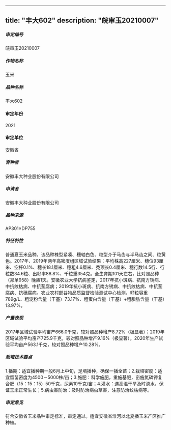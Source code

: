 
---
title: "丰大602"
description: "皖审玉20210007"
---
##### 审定编号 
皖审玉20210007

##### 作物名称
玉米

##### 品种名称
丰大602

#### 审定年份
2021	

#### 审定单位
安徽省

##### 育种者
安徽丰大种业股份有限公司

##### 申请者
安徽丰大种业股份有限公司

##### 品种来源
AP301×DP755

##### 特征特性
普通夏玉米品种。该品种株型紧凑、穗轴白色、粒型介于马齿与半马齿之间、粒黄色。2017年、2019年两年高密度组区域试验结果：平均株高227厘米、穗位93厘米、空杆0.1%、穗长18.1厘米、穗粗4.6厘米、秃顶长0.4厘米、穗行数14.5行、行粒数34.6粒、出籽率88.8%、千粒重354克。全生育期101天左右，比对照品种（郑单958）晚熟1天。安徽农业大学抗病鉴定，2017年抗小斑病、抗南方锈病、中抗纹枯病、中抗茎腐病；2019年抗小斑病、抗南方锈病、中抗纹枯病、中抗茎腐病、抗穗腐病。农业农村部谷物品质监督检验测试中心检测，籽粒容重789g/L、粗淀粉含量（干基）73.17%、粗蛋白含量（干基）+粗脂肪含量（干基）13.97%。

##### 产量表现
2017年区域试验平均亩产666.0千克，较对照品种增产8.72%（极显著）；2019年区域试验平均亩产725.9千克，较对照品种增产9.16%（极显著）。2020年生产试验平均亩产563.1千克，较对照品种增产10.28%。

##### 栽培技术要点
1.播期：适宜播种期一般6月上中旬，足墒播种，确保一播全苗；2.栽培密度：适宜留苗密度为4500－5000株/亩；3.施肥：科学施肥，重施基肥，亩施氮磷钾复合肥（15：15：15）50千克，尿素10千克/亩；4.灌水：遇高温干旱及时浇水，保证玉米正常生长；5.病虫害防治：及时防治病虫草害，注意防治纹枯病等。

##### 审定意见
符合安徽省玉米品种审定标准，审定通过。适宜安徽省淮河以北夏播玉米产区推广种植。


